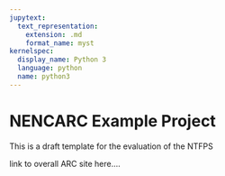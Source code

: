 ```yaml
---
jupytext:
  text_representation:
    extension: .md
    format_name: myst
kernelspec:
  display_name: Python 3
  language: python
  name: python3
---
```


# NENCARC Example Project

This is a draft template for the evaluation of the NTFPS

link to overall ARC site here....